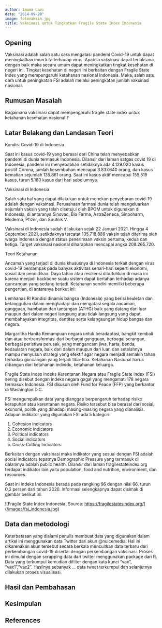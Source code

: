 ```yaml
---
author: Imama Lavi
date: "2014-09-28"
image: fotovaksin.jpg
title: Vaksinasi untuk Tingkatkan Fragile State Index Indonesia
---
```


## Opening

Vaksinasi adalah salah satu cara mengatasi pandemi Covid-19 untuk dapat meningkatkan imun kita terhadap virus. Apabila vaksinasi dapat terlaksana dengan baik maka secara umum dapat meningkatkan tingkat kesehatan di negeri ini. Tingkat kesehatan di negeri ini berkaitan dengan Fragile State Index yang mempengaruhi ketahanan nasional Indonesia. Maka, salah satu cara untuk peningkatan FSI adalah melalui peningkatan jumlah vaksinasi nasional.

## Rumusan Masalah

Bagaimana vaksinasi dapat mempengaruhi  fragile state index untuk ketahanan kesehatan nasional ?

## Latar Belakang dan Landasan Teori

Kondisi Covid-19 di Indonesia

Saat ini kasus covid-19 yang berasal dari China telah menyebabkan pandemi di dunia termasuk Indonesia. Dilansir dari laman satgas covid 19 di Indonesia, pandemi ini menyebabkan setidaknya ada 4.129.020 kasus positif Corona, jumlah kesembuhan mencapai 3.837.640 orang, dan kasus kematian sejumlah 135.861 orang. Saat ini kasus aktif mencapai  155.519  kasus, turun 5.180 kasus dari hari sebelumnya.	

Vaksinasi di Indonesia

Salah satu hal yang dapat dilakukan untuk menekan penyebaran covid-19 adalah dengan vaksinasi. Perusahaan farmasi dunia telah mengeluarkan sejumlah vaksin yang telah disetujui oleh BPOM untuk digunakan di Indonesia, di antaranya Sinovac, Bio Farma, AstraZeneca, Sinpoharm, Moderna, Pfizer, dan Sputnik V.

Vaksinasi di Indonesia sudah dilakukan sejak 22 Januari 2021. Hingga 4 September 2021, setikdaknya tercatat 105,718,886 vaksin telah diterima oleh warga Indonesia dengan status penerimaan vaksin pertama, kedua dan ketiga. Target vaksinasi nasional diharapkan mencapai angka 208.265.720.

Teori Ketahanan

Ancaman yang terjadi di dunia khususnya di Indonesia terkait dengan virus covid-19 berdampak pada banyak aktivitas sehari-hari seperti ekonomi, sosial dan pendidikan. Daya tahan atau resiliensi dibutuhkan di masa ini karena menjadi backbone suatu sistem dapat bertahan terhadap adanya guncangan yang sedang terjadi. 
Ketahanan sendiri memiliki beberapa pengertian, di antaranya berikut ini:

Lemhanas RI
Kondisi dinamis bangsa (Indonesia) yang berisi keuletan dan ketangguhan dalam menghadapi dan mengatasi segala ancaman, gangguan, hambatan dan tantangan (ATHG) baik yang datang dari luar maupun dari dalam negeri langsung atau tidak langsung yang dapat membahayakan integritas,  dentitas serta kelangsungan hidup bangsa dan negara.

Margaritha Hanita
Kemampuan negara untuk beradaptasi, bangkit kembali dan atau bertransformasi dari berbagai gangguan,  berbagai serangan, berbagai peristiwa  perusak, yang mengancam jiwa, harta,  benda, kedaulatan negara, baik dari dalam maupun dari luar, dan setelahnya mampu menyusun strategi yang efektif agar negara menjadi semakin tahan terhadap guncangan yang terjadi tiba-tiba. Ketahanan Nasional harus dibangun dari ketahanan individu, ketahanan keluarga.

Fragile State Index
Indeks Kerentanan Negara atau Fragile State Index (FSI) sering disebut dengan indeks negara gagal yang mengamati 178 negara termasuk Indonesia. FSI disusun oleh Fund for Peace (FFP) yang berkantor di Washington D.C. 

FSI mengumpulkan data yang dianggap berpengaruh terhadap risiko kerapuhan atau kerentanan negara. Risiko tersebut bisa berasal dari sosial, ekonomi, politik yang dihadapi masing-masing negara yang dianalisis. 
Adapun indikator yang digunakan FSI ada 5 kategori:
1.	Cohesion indicators
2.	Economic indicators
3.	Political indicators
4.	Social indicators
5.	Cross-Cutting Indicators

Berkaitan dengan vaksinasi maka indikator yang sesuai dengan FSI adalah social indicators tepatnya Demographic Pressure yang termasuk di dalamnya adalah public health. Dilansir dari laman fragilestateindex.org terdapat indikator lain yaitu population, food and nutrition, environment, dan resources.  

Saat ini indeks Indonesia berada pada rangking 96 dengan nilai 66, turun 0,2 persen dari tahun 2020. Informasi selengkapnya dapat disimak di gambar berikut ini:

![Fragile State Index Indonesia, Source: https://fragilestatesindex.org/](/images/fsi_indonesia.jpg)

## Data dan metodologi
Keterbatasan yang dialami penulis membuat data yang digunakan dalam artikel ini menggunakan data Twitter dari akun @nuicemedia. Hal ini dikarenakan akun tersebut secara berkala mencuitkan data terbaru dari perkembangan covid-19 disertai dengan perkembangan vaksinasi. 
Proses ini dimulai dengan scrapping data dari twitter menggunakan package dari R. Data yang terkumpul kemudian difilter dengan kata kunci “vax”, “vax1”,”vax2”. Hasilnya sebanyak ... data tweet terkumpul dan selanjutnya dilakukan proses visualisasi. 


## Hasil dan Pembahasan 

## Kesimpulan

## References


